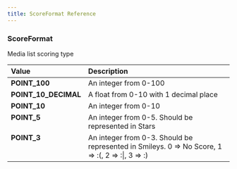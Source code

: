 ```yaml
---
title: ScoreFormat Reference
---
```


### ScoreFormat
Media list scoring type
<table>
<thead>
<th align="left">Value</th>
<th align="left">Description</th>
</thead>
<tbody>
<tr>
<td valign="top"><strong>POINT_100</strong></td>
<td>
An integer from 0-100
</td>
</tr>
<tr>
<td valign="top"><strong>POINT_10_DECIMAL</strong></td>
<td>
A float from 0-10 with 1 decimal place
</td>
</tr>
<tr>
<td valign="top"><strong>POINT_10</strong></td>
<td>
An integer from 0-10
</td>
</tr>
<tr>
<td valign="top"><strong>POINT_5</strong></td>
<td>
An integer from 0-5. Should be represented in Stars
</td>
</tr>
<tr>
<td valign="top"><strong>POINT_3</strong></td>
<td>
An integer from 0-3. Should be represented in Smileys. 0 => No Score, 1 => :(, 2 => :|, 3 => :)
</td>
</tr>
</tbody>
</table>